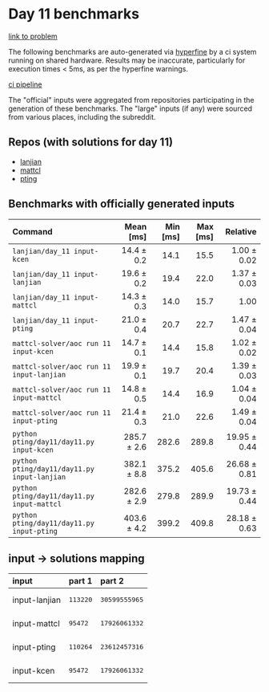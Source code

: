 # Day 11 benchmarks

[link to problem](http://adventofcode.com/2022/day/11)

The following benchmarks are auto-generated via [hyperfine](https://github.com/sharkdp/hyperfine) by a ci system running on shared hardware. Results may be inaccurate, particularly for execution times < 5ms, as per the hyperfine warnings.

[ci pipeline](http://ci.papercode.net:8080/teams/aoc2022/pipelines/aoc-compare-2022)

The "official" inputs were aggregated from repositories participating in the generation of these benchmarks. The "large" inputs (if any) were sourced from various places, including the subreddit.

## Repos (with solutions for day 11)


- [lanjian](https://github.com/LanJian/aoc-2022)
- [mattcl](https://github.com/mattcl/aoc2022)
- [pting](https://github.com/pting/aoc2022)

## Benchmarks with officially generated inputs
| Command | Mean [ms] | Min [ms] | Max [ms] | Relative |
|:---|---:|---:|---:|---:|
| `lanjian/day_11 input-kcen` | 14.4 ± 0.2 | 14.1 | 15.5 | 1.00 ± 0.02 |
| `lanjian/day_11 input-lanjian` | 19.6 ± 0.2 | 19.4 | 22.0 | 1.37 ± 0.03 |
| `lanjian/day_11 input-mattcl` | 14.3 ± 0.3 | 14.0 | 15.7 | 1.00 |
| `lanjian/day_11 input-pting` | 21.0 ± 0.4 | 20.7 | 22.7 | 1.47 ± 0.04 |
| `mattcl-solver/aoc run 11 input-kcen` | 14.7 ± 0.1 | 14.4 | 15.8 | 1.02 ± 0.02 |
| `mattcl-solver/aoc run 11 input-lanjian` | 19.9 ± 0.1 | 19.7 | 20.4 | 1.39 ± 0.03 |
| `mattcl-solver/aoc run 11 input-mattcl` | 14.8 ± 0.5 | 14.4 | 16.9 | 1.04 ± 0.04 |
| `mattcl-solver/aoc run 11 input-pting` | 21.4 ± 0.3 | 21.0 | 22.6 | 1.49 ± 0.04 |
| `python pting/day11/day11.py input-kcen` | 285.7 ± 2.6 | 282.6 | 289.8 | 19.95 ± 0.44 |
| `python pting/day11/day11.py input-lanjian` | 382.1 ± 8.8 | 375.2 | 405.6 | 26.68 ± 0.81 |
| `python pting/day11/day11.py input-mattcl` | 282.6 ± 2.9 | 279.8 | 289.9 | 19.73 ± 0.44 |
| `python pting/day11/day11.py input-pting` | 403.6 ± 4.2 | 399.2 | 409.8 | 28.18 ± 0.63 |

## input -> solutions mapping
|input|part 1|part 2|
|:---|:---|:---|
|input-lanjian|<pre>113220</pre>|<pre>30599555965</pre>|
|input-mattcl|<pre>95472</pre>|<pre>17926061332</pre>|
|input-pting|<pre>110264</pre>|<pre>23612457316</pre>|
|input-kcen|<pre>95472</pre>|<pre>17926061332</pre>|
